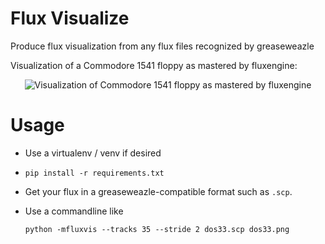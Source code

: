 <!--
SPDX-FileCopyrightText: 2022 Jeff Epler for Adafruit Industries

SPDX-License-Identifier: CC-BY-4.0
-->

# Flux Visualize

Produce flux visualization from any flux files recognized by greaseweazle

Visualization of a Commodore 1541 floppy as mastered by fluxengine:

<p align="center"
   
![Visualization of Commodore 1541 floppy as mastered by fluxengine](etc/disk.jpg)
</p>

# Usage
 * Use a virtualenv / venv if desired

 * `pip install -r requirements.txt`

 * Get your flux in a greaseweazle-compatible format such as `.scp`.

 * Use a commandline like
   ```
   python -mfluxvis --tracks 35 --stride 2 dos33.scp dos33.png
   ```
